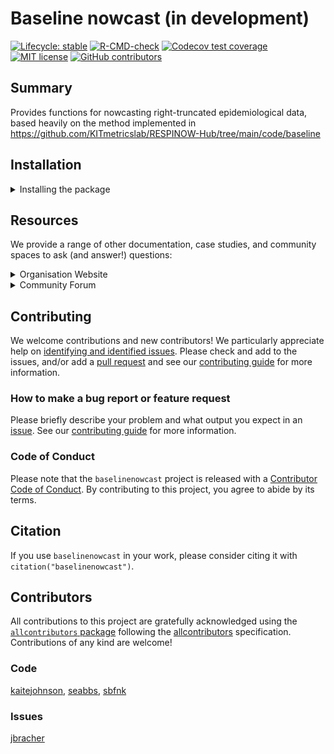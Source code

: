 
<!-- README.md is generated from README.Rmd. Please edit that file -->

# Baseline nowcast (in development)

<!-- badges: start -->

[![Lifecycle:
stable](https://img.shields.io/badge/lifecycle-stable-brightgreen.svg)](https://lifecycle.r-lib.org/articles/stages.html#stable)
[![R-CMD-check](https://github.com/epinowcast/baselinenowcast/workflows/R-CMD-check/badge.svg)](https://github.com/epinowcast/baselinenowcast/actions/workflows/R-CMD-check.yaml)
[![Codecov test
coverage](https://codecov.io/gh/epinowcast/baselinenowcast/branch/main/graph/badge.svg)](https://app.codecov.io/gh/epinowcast/baselinenowcast)
[![MIT
license](https://img.shields.io/badge/License-MIT-blue.svg)](https://github.com/epinowcast/baselinenowcast/blob/master/LICENSE.md/)
[![GitHub
contributors](https://img.shields.io/github/contributors/epinowcast/baselinenowcast)](https://github.com/epinowcast/baselinenowcast/graphs/contributors)
<!-- badges: end -->

<!-- badges to add eventually: [![Universe](https://epinowcast.r-universe.dev/badges/baselinenowcast)](https://epinowcast.r-universe.dev/baselinenowcast) -->

## Summary

Provides functions for nowcasting right-truncated epidemiological data,
based heavily on the method implemented in
<https://github.com/KITmetricslab/RESPINOW-Hub/tree/main/code/baseline>

## Installation

<details>
<summary>
Installing the package
</summary>

To install the development version from GitHub (warning! this version
may contain breaking changes and/or bugs), use the [`pak`
package](https://pak.r-lib.org/):

``` r
pak::pak(file.path("epinowcast", "baselinenowcast"))
```

</details>

## Resources

We provide a range of other documentation, case studies, and community
spaces to ask (and answer!) questions:

<details>
<summary>
Organisation Website
</summary>

Our [organisation website](https://www.epinowcast.org/) includes links
to other resources, [guest posts](https://www.epinowcast.org/blog.html),
and [seminar schedule](https://www.epinowcast.org/seminars.html) for
both upcoming and past recordings.

</details>
<details>
<summary>
Community Forum
</summary>

Our [community forum](https://community.epinowcast.org/) has areas for
[question and answer](https://community.epinowcast.org/c/interface/15)
and [considering new methods and
tools](https://community.epinowcast.org/c/projects/11), among others. If
you are generally interested in real-time analysis of infectious
disease, you may find this useful even if you do not use
`baselinenowcast`.

</details>

## Contributing

We welcome contributions and new contributors! We particularly
appreciate help on [identifying and identified
issues](https://github.com/epinowcast/baselinenowcast/issues). Please
check and add to the issues, and/or add a [pull
request](https://github.com/epinowcast/baselinenowcast/pulls) and see
our [contributing
guide](https://github.com/epinowcast/.github/blob/main/CONTRIBUTING.md)
for more information.

### How to make a bug report or feature request

Please briefly describe your problem and what output you expect in an
[issue](https://github.com/epinowcast/baselinenowcast/issues). See our
[contributing
guide](https://github.com/epinowcast/.github/blob/main/CONTRIBUTING.md)
for more information.

### Code of Conduct

Please note that the `baselinenowcast` project is released with a
[Contributor Code of
Conduct](https://github.com/epinowcast/.github/blob/main/CODE_OF_CONDUCT.md).
By contributing to this project, you agree to abide by its terms.

## Citation

If you use `baselinenowcast` in your work, please consider citing it
with `citation("baselinenowcast")`.

## Contributors

<!-- ALL-CONTRIBUTORS-LIST:START - Do not remove or modify this section -->
<!-- prettier-ignore-start -->
<!-- markdownlint-disable -->

All contributions to this project are gratefully acknowledged using the
[`allcontributors` package](https://github.com/ropensci/allcontributors)
following the [allcontributors](https://allcontributors.org)
specification. Contributions of any kind are welcome!

### Code

<a href="https://github.com/epinowcast/baselinenowcast/commits?author=kaitejohnson">kaitejohnson</a>,
<a href="https://github.com/epinowcast/baselinenowcast/commits?author=seabbs">seabbs</a>,
<a href="https://github.com/epinowcast/baselinenowcast/commits?author=sbfnk">sbfnk</a>

### Issues

<a href="https://github.com/epinowcast/baselinenowcast/issues?q=is%3Aissue+commenter%3Ajbracher">jbracher</a>

<!-- markdownlint-enable -->
<!-- prettier-ignore-end -->
<!-- ALL-CONTRIBUTORS-LIST:END -->
<!-- will add this in later -->
